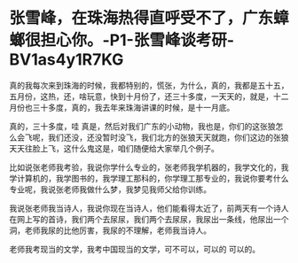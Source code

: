 # 张雪峰，在珠海热得直呼受不了，广东蟑螂很担心你。-P1-张雪峰谈考研-BV1as4y1R7KG

真的我每次来到珠海的时候，我都特别的，慌张，为什么，真的，我都是五十五，五月份，这热，还，啥玩意，快到十月份了，还三十多度，一天天的，就是，十二月份也三十多度，真的，我去年来珠海讲课的时候，是十一月底。

真的，三十多度，哇 真是，然后对我们广东的小动物，我也是，你们的这张狼怎么会飞呢，我们还没，还没暂时没飞，我们北方的张狼天天就跑，你们这边的张狼天天往脸上飞，这什么鬼这是，咱们随便给大家举几个例子。

比如说张老师我考验，我说你学什么专业的，张老师我学机器的，我学文化的，我学计算机的，我学图书的，我学理工那科的，你学理工那专业的，我说你要考什么专业呢，我说张老师我做什么梦，我梦见我师父给你训练。

我说张老师我当诗人，我说你现在当诗人，他们能看得太近了，前两天有一个诗人在网上写的首诗，我们两个去尿尿，我们两个去尿尿，我尿出一条线，他尿出一个洞，老师我尿的比他厉害，我尿的不理解，老师我当诗人。

老师我考现当的文学，我考中国现当的文学，可不可以，可以的 可以的。